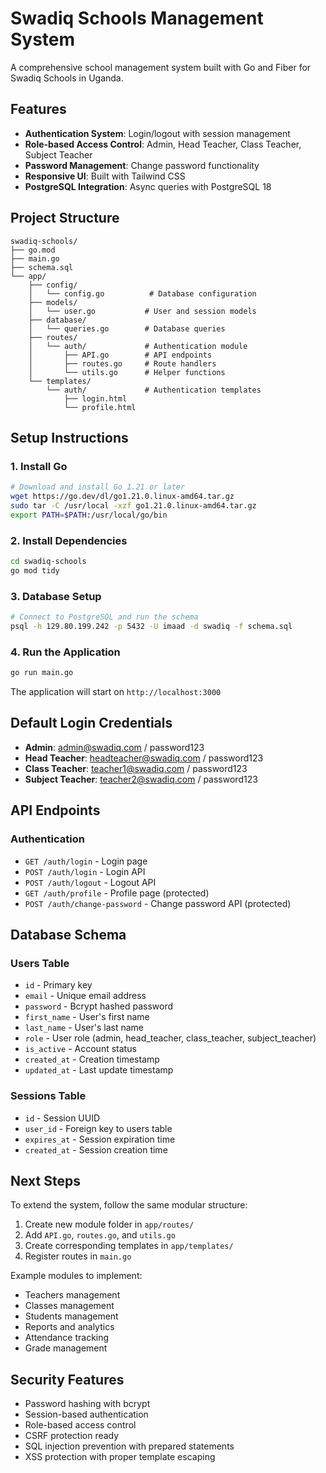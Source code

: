 # Swadiq Schools Management System

A comprehensive school management system built with Go and Fiber for Swadiq Schools in Uganda.

## Features

- **Authentication System**: Login/logout with session management
- **Role-based Access Control**: Admin, Head Teacher, Class Teacher, Subject Teacher
- **Password Management**: Change password functionality
- **Responsive UI**: Built with Tailwind CSS
- **PostgreSQL Integration**: Async queries with PostgreSQL 18

## Project Structure

```
swadiq-schools/
├── go.mod
├── main.go
├── schema.sql
└── app/
    ├── config/
    │   └── config.go          # Database configuration
    ├── models/
    │   └── user.go           # User and session models
    ├── database/
    │   └── queries.go        # Database queries
    ├── routes/
    │   └── auth/             # Authentication module
    │       ├── API.go        # API endpoints
    │       ├── routes.go     # Route handlers
    │       └── utils.go      # Helper functions
    └── templates/
        └── auth/             # Authentication templates
            ├── login.html
            └── profile.html
```

## Setup Instructions

### 1. Install Go
```bash
# Download and install Go 1.21 or later
wget https://go.dev/dl/go1.21.0.linux-amd64.tar.gz
sudo tar -C /usr/local -xzf go1.21.0.linux-amd64.tar.gz
export PATH=$PATH:/usr/local/go/bin
```

### 2. Install Dependencies
```bash
cd swadiq-schools
go mod tidy
```

### 3. Database Setup
```bash
# Connect to PostgreSQL and run the schema
psql -h 129.80.199.242 -p 5432 -U imaad -d swadiq -f schema.sql
```

### 4. Run the Application
```bash
go run main.go
```

The application will start on `http://localhost:3000`

## Default Login Credentials

- **Admin**: admin@swadiq.com / password123
- **Head Teacher**: headteacher@swadiq.com / password123
- **Class Teacher**: teacher1@swadiq.com / password123
- **Subject Teacher**: teacher2@swadiq.com / password123

## API Endpoints

### Authentication
- `GET /auth/login` - Login page
- `POST /auth/login` - Login API
- `POST /auth/logout` - Logout API
- `GET /auth/profile` - Profile page (protected)
- `POST /auth/change-password` - Change password API (protected)

## Database Schema

### Users Table
- `id` - Primary key
- `email` - Unique email address
- `password` - Bcrypt hashed password
- `first_name` - User's first name
- `last_name` - User's last name
- `role` - User role (admin, head_teacher, class_teacher, subject_teacher)
- `is_active` - Account status
- `created_at` - Creation timestamp
- `updated_at` - Last update timestamp

### Sessions Table
- `id` - Session UUID
- `user_id` - Foreign key to users table
- `expires_at` - Session expiration time
- `created_at` - Session creation time

## Next Steps

To extend the system, follow the same modular structure:

1. Create new module folder in `app/routes/`
2. Add `API.go`, `routes.go`, and `utils.go`
3. Create corresponding templates in `app/templates/`
4. Register routes in `main.go`

Example modules to implement:
- Teachers management
- Classes management
- Students management
- Reports and analytics
- Attendance tracking
- Grade management

## Security Features

- Password hashing with bcrypt
- Session-based authentication
- Role-based access control
- CSRF protection ready
- SQL injection prevention with prepared statements
- XSS protection with proper template escaping
